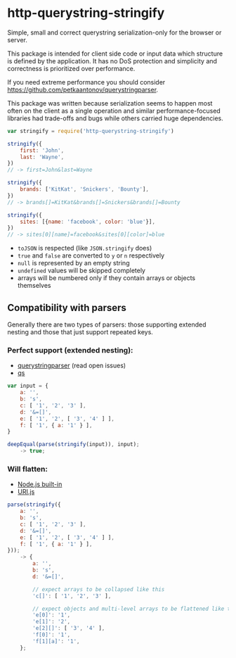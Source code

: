 # http-querystring-stringify

Simple, small and correct querystring serialization-only for the browser or
server.

This package is intended for client side code or input data which structure is
defined by the application. It has no DoS protection and simplicity and
correctness is prioritized over performance.

If you need extreme performance you should consider
https://github.com/petkaantonov/querystringparser.

This package was written because serialization seems to happen most often on the
client as a single operation and similar performance-focused libraries had
trade-offs and bugs while others carried huge dependencies.

```js
var stringify = require('http-querystring-stringify')

stringify({
	first: 'John',
	last: 'Wayne',
})
// -> first=John&last=Wayne

stringify({
	brands: ['KitKat', 'Snickers', 'Bounty'],
})
// -> brands[]=KitKat&brands[]=Snickers&brands[]=Bounty

stringify({
	sites: [{name: 'facebook', color: 'blue'}],
})
// -> sites[0][name]=facebook&sites[0][color]=blue
```

- `toJSON` is respected (like `JSON.stringify` does)
- `true` and `false` are converted to `y` or `n` respectively
- `null` is represented by an empty string
- `undefined` values will be skipped completely
- arrays will be numbered only if they contain arrays or objects themselves

## Compatibility with parsers

Generally there are two types of parsers: those supporting extended nesting and
those that just support repeated keys.

### Perfect support (extended nesting):

- [querystringparser](https://github.com/petkaantonov/querystringparser) (read
  open issues)
- [qs](https://github.com/ljharb/qs)

```js
var input = {
	a: '',
	b: 's',
	c: [ '1', '2', '3' ],
	d: '&=[]',
	e: [ '1', '2', [ '3', '4' ] ],
	f: [ '1', { a: '1' } ],
}

deepEqual(parse(stringify(input)), input);
	-> true;
```

### Will flatten:

- [Node.js built-in](https://nodejs.org/api/url.html)
- [URI.js](https://github.com/medialize/URI.js)

```js
parse(stringify({
	a: '',
	b: 's',
	c: [ '1', '2', '3' ],
	d: '&=[]',
	e: [ '1', '2', [ '3', '4' ] ],
	f: [ '1', { a: '1' } ],
}));
	-> {
		a: '',
		b: 's',
		d: '&=[]',

		// expect arrays to be collapsed like this
		'c[]': [ '1', '2', '3' ],

		// expect objects and multi-level arrays to be flattened like this
		'e[0]': '1',
		'e[1]': '2',
		'e[2][]': [ '3', '4' ],
		'f[0]': '1',
		'f[1][a]': '1',
	};
```
